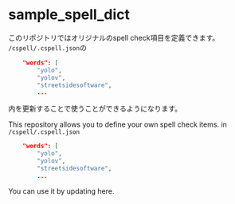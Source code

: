 # sample_spell_dict
このリポジトリではオリジナルのspell check項目を定義できます。
`/cspell/.cspell.json`の
```json
    "words": [
        "yolo",
        "yolov",
        "streetsidesoftware",
        ...
```
内を更新することで使うことができるようになります。

This repository allows you to define your own spell check items.
in `/cspell/.cspell.json`
```json
    "words": [
        "yolo",
        "yolov",
        "streetsidesoftware",
        ...
```
You can use it by updating here.
